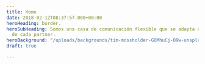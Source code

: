 ```yaml
---
title: Home
date: 2018-02-12T08:37:57.000+00:00
heroHeading: bordɘr.
heroSubHeading: Somos una casa de comunicación flexible que se adapta a las necesidades
  de cada partner.
heroBackground: "/uploads/backgrounds/tim-mossholder-GOMhuCj-O9w-unsplash.jpg"
draft: true

---
```

